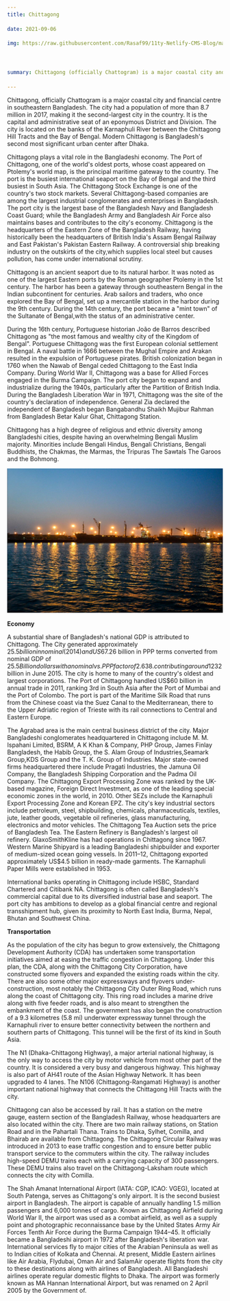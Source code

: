 ```yaml
---
title: Chittagong

date: 2021-09-06

img: https://raw.githubusercontent.com/Rasaf99/11ty-Netlify-CMS-Blog/main/img/chittagong-1.png



summary: Chittagong (officially Chattogram) is a major coastal city and financial centre in southeastern Bangladesh. The city had a population of more than 8.7 million in 2017, making it the second-largest city in the country. It is the capital and administrative seat of an eponymous District and Division. The city is located on the banks of the Karnaphuli River between the Chittagong Hill Tracts and the Bay of Bengal. Modern Chittagong is Bangladesh's second most significant urban center after Dhaka. 

---
```


Chittagong, officially Chattogram is a major coastal city and financial centre in southeastern Bangladesh. The city had a population of more than 8.7 million in 2017, making it the second-largest city in the country. It is the capital and administrative seat of an eponymous District and Division. The city is located on the banks of the Karnaphuli River between the Chittagong Hill Tracts and the Bay of Bengal. Modern Chittagong is Bangladesh's second most significant urban center after Dhaka.

Chittagong plays a vital role in the Bangladeshi economy. The Port of Chittagong, one of the world's oldest ports, whose coast appeared on Ptolemy's world map, is the principal maritime gateway to the country. The port is the busiest international seaport on the Bay of Bengal and the third busiest in South Asia. The Chittagong Stock Exchange is one of the country's two stock markets. Several Chittagong-based companies are among the largest industrial conglomerates and enterprises in Bangladesh. The port city is the largest base of the Bangladesh Navy and Bangladesh Coast Guard; while the Bangladesh Army and Bangladesh Air Force also maintains bases and contributes to the city's economy. Chittagong is the headquarters of the Eastern Zone of the Bangladesh Railway, having historically been the headquarters of British India's Assam Bengal Railway and East Pakistan's Pakistan Eastern Railway. A controversial ship breaking industry on the outskirts of the city,which supplies local steel but causes pollution, has come under international scrutiny.

Chittagong is an ancient seaport due to its natural harbor. It was noted as one of the largest Eastern ports by the Roman geographer Ptolemy in the 1st century. The harbor has been a gateway through southeastern Bengal in the Indian subcontinent for centuries. Arab sailors and traders, who once explored the Bay of Bengal, set up a mercantile station in the harbor during the 9th century. During the 14th century, the port became a "mint town" of the Sultanate of Bengal,with the status of an administrative center.

During the 16th century, Portuguese historian João de Barros described Chittagong as "the most famous and wealthy city of the Kingdom of Bengal". Portuguese Chittagong was the first European colonial settlement in Bengal. A naval battle in 1666 between the Mughal Empire and Arakan resulted in the expulsion of Portuguese pirates. British colonization began in 1760 when the Nawab of Bengal ceded Chittagong to the East India Company. During World War II, Chittagong was a base for Allied Forces engaged in the Burma Campaign. The port city began to expand and industrialize during the 1940s, particularly after the Partition of British India. During the Bangladesh Liberation War in 1971, Chittagong was the site of the country's declaration of independence. General Zia declared the independent of Bangladesh began Bangabandhu Shaikh Mujibur Rahman from Bangladesh Betar Kalur Ghat, Chittagong Station.

Chittagong has a high degree of religious and ethnic diversity among Bangladeshi cities, despite having an overwhelming Bengali Muslim majority. Minorities include Bengali Hindus, Bengali Christians, Bengali Buddhists, the Chakmas, the Marmas, the Tripuras The Sawtals The Garoos and the Bohmong.


<p class="-post-img-wrapper-lg"><img class="-post-img-md" src="https://raw.githubusercontent.com/Rasaf99/11ty-Netlify-CMS-Blog/main/img/chittagong-2.png" alt="chittagong"></p>


**Economy**


A substantial share of Bangladesh's national GDP is attributed to Chittagong. The City generated approximately $25.5 billion in nominal (2014) and US$67.26 billion in PPP terms converted from nominal GDP of $25.5 Billion dollars with a nominal vs. PPP factor of 2.638. contributing around 12% of the nation's economy. Chittagong generates for 40% of Bangladesh's industrial output, 80% of its international trade and 50% of its governmental revenue. The Chittagong Stock Exchange has more than 700 listed companies, with a market capitalisation of US$32 billion in June 2015. The city is home to many of the country's oldest and largest corporations. The Port of Chittagong handled US$60 billion in annual trade in 2011, ranking 3rd in South Asia after the Port of Mumbai and the Port of Colombo. The port is part of the Maritime Silk Road that runs from the Chinese coast via the Suez Canal to the Mediterranean, there to the Upper Adriatic region of Trieste with its rail connections to Central and Eastern Europe.

The Agrabad area is the main central business district of the city. Major Bangladeshi conglomerates headquartered in Chittagong include M. M. Ispahani Limited, BSRM, A K Khan & Company, PHP Group, James Finlay Bangladesh, the Habib Group, the S. Alam Group of Industries,Seamark Group,KDS Group and the T. K. Group of Industries. Major state-owned firms headquartered there include Pragati Industries, the Jamuna Oil Company, the Bangladesh Shipping Corporation and the Padma Oil Company. The Chittagong Export Processing Zone was ranked by the UK-based magazine, Foreign Direct Investment, as one of the leading special economic zones in the world, in 2010. Other SEZs include the Karnaphuli Export Processing Zone and Korean EPZ. The city's key industrial sectors include petroleum, steel, shipbuilding, chemicals, pharmaceuticals, textiles, jute, leather goods, vegetable oil refineries, glass manufacturing, electronics and motor vehicles. The Chittagong Tea Auction sets the price of Bangladesh Tea. The Eastern Refinery is Bangladesh's largest oil refinery. GlaxoSmithKline has had operations in Chittagong since 1967. Western Marine Shipyard is a leading Bangladeshi shipbuilder and exporter of medium-sized ocean going vessels. In 2011–12, Chittagong exported approximately US$4.5 billion in ready-made garments. The Karnaphuli Paper Mills were established in 1953.

International banks operating in Chittagong include HSBC, Standard Chartered and Citibank NA. Chittagong is often called Bangladesh's commercial capital due to its diversified industrial base and seaport. The port city has ambitions to develop as a global financial centre and regional transshipment hub, given its proximity to North East India, Burma, Nepal, Bhutan and Southwest China.


**Transportation**

As the population of the city has begun to grow extensively, the Chittagong Development Authority (CDA) has undertaken some transportation initiatives aimed at easing the traffic congestion in Chittagong. Under this plan, the CDA, along with the Chittagong City Corporation, have constructed some flyovers and expanded the existing roads within the city. There are also some other major expressways and flyovers under-construction, most notably the Chittagong City Outer Ring Road, which runs along the coast of Chittagong city. This ring road includes a marine drive along with five feeder roads, and is also meant to strengthen the embankment of the coast. The government has also began the construction of a 9.3 kilometres (5.8 mi) underwater expressway tunnel through the Karnaphuli river to ensure better connectivity between the northern and southern parts of Chittagong. This tunnel will be the first of its kind in South Asia.

The N1 (Dhaka-Chittagong Highway), a major arterial national highway, is the only way to access the city by motor vehicle from most other part of the country. It is considered a very busy and dangerous highway. This highway is also part of AH41 route of the Asian Highway Network. It has been upgraded to 4 lanes. The N106 (Chittagong-Rangamati Highway) is another important national highway that connects the Chittagong Hill Tracts with the city.




Chittagong can also be accessed by rail. It has a station on the metre gauge, eastern section of the Bangladesh Railway, whose headquarters are also located within the city. There are two main railway stations, on Station Road and in the Pahartali Thana. Trains to Dhaka, Sylhet, Comilla, and Bhairab are available from Chittagong. The Chittagong Circular Railway was introduced in 2013 to ease traffic congestion and to ensure better public transport service to the commuters within the city. The railway includes high-speed DEMU trains each with a carrying capacity of 300 passengers. These DEMU trains also travel on the Chittagong-Laksham route which connects the city with Comilla.



The Shah Amanat International Airport (IATA: CGP, ICAO: VGEG), located at South Patenga, serves as Chittagong's only airport. It is the second busiest airport in Bangladesh. The airport is capable of annually handling 1.5 million passengers and 6,000 tonnes of cargo. Known as Chittagong Airfield during World War II, the airport was used as a combat airfield, as well as a supply point and photographic reconnaissance base by the United States Army Air Forces Tenth Air Force during the Burma Campaign 1944–45.  It officially became a Bangladeshi airport in 1972 after Bangladesh's liberation war. International services fly to major cities of the Arabian Peninsula as well as to Indian cities of Kolkata and Chennai. At present, Middle Eastern airlines like Air Arabia, Flydubai, Oman Air and SalamAir operate flights from the city to these destinations along with airlines of Bangladesh. All Bangladeshi airlines operate regular domestic flights to Dhaka. The airport was formerly known as MA Hannan International Airport, but was renamed on 2 April 2005 by the Government of.

